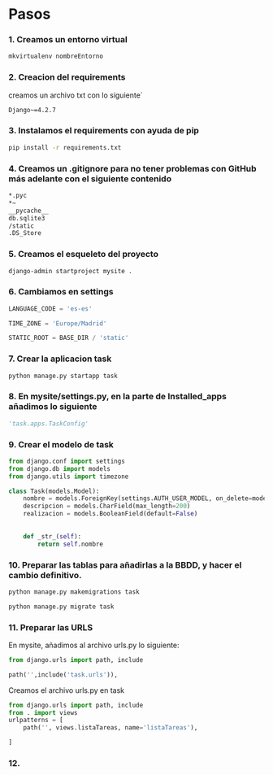 # Pasos
### 1. Creamos un entorno virtual
```bash
mkvirtualenv nombreEntorno
```
### 2. Creacion del requirements
creamos un archivo txt con lo siguiente´
```txt
Django~=4.2.7
```
### 3. Instalamos el requirements con ayuda de pip
```bash
pip install -r requirements.txt
```
### 4. Creamos un .gitignore para no tener problemas con GitHub más adelante con el siguiente contenido
```txt
*.pyc
*~
__pycache__
db.sqlite3
/static
.DS_Store
```
### 5. Creamos el esqueleto del proyecto
```bash
django-admin startproject mysite . 
```
### 6. Cambiamos en settings
```python
LANGUAGE_CODE = 'es-es'

TIME_ZONE = 'Europe/Madrid'

STATIC_ROOT = BASE_DIR / 'static'
```

### 7. Crear la aplicacion task
```bash
python manage.py startapp task
```
### 8. En mysite/settings.py, en la parte de Installed_apps añadimos lo siguiente 
```python
'task.apps.TaskConfig'
```
### 9. Crear el modelo de task
```python
from django.conf import settings 
from django.db import models 
from django.utils import timezone

class Task(models.Model): 
    nombre = models.ForeignKey(settings.AUTH_USER_MODEL, on_delete=models.CASCADE) 
    descripcion = models.CharField(max_length=200) 
    realizacion = models.BooleanField(default=False)
    
    
    def _str_(self):
        return self.nombre
```
### 10. Preparar las tablas para añadirlas a la BBDD, y hacer el cambio definitivo.
```bash
python manage.py makemigrations task
```
```bash
python manage.py migrate task
```
### 11. Preparar las URLS
En mysite, añadimos al archivo urls.py lo siguiente:
```python
from django.urls import path, include

path('',include('task.urls')),
```
Creamos el archivo urls.py en task
```python
from django.urls import path, include
from . import views
urlpatterns = [
    path('', views.listaTareas, name='listaTareas'),

]
```

### 12. 
